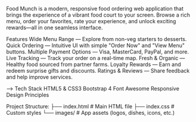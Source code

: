 Food Munch is a modern, responsive food ordering web application that brings the experience of a vibrant food court to your screen. Browse a rich menu, order your favorites, rate your experience, and unlock exciting rewards—all in one seamless interface.

 Features
 Wide Menu Range — Explore from non-veg starters to desserts.
 Quick Ordering — Intuitive UI with simple "Order Now" and "View Menu" buttons.
 Multiple Payment Options — Visa, MasterCard, PayPal, and more.
 Live Tracking — Track your order on a real-time map.
 Fresh & Organic — Healthy food sourced from partner farms.
 Loyalty Rewards — Earn and redeem surprise gifts and discounts.
 Ratings & Reviews — Share feedback and help improve services.

--> Tech Stack
HTML5 & CSS3
Bootstrap 4
Font Awesome
Responsive Design Principles

Project Structure:
├── index.html         # Main HTML file
├── index.css          # Custom styles
└── images/            # App assets (logos, dishes, icons, etc.)
